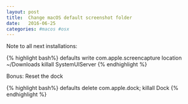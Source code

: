 ```yaml
---
layout: post
title:  Change macOS default screenshot folder
date:   2016-06-25
categories: #macos #osx
---
```


Note to all next installations:

{% highlight bash%}
defaults write com.apple.screencapture location ~/Downloads
killall SystemUIServer
{% endhighlight %}

Bonus: Reset the dock

{% highlight bash%}
defaults delete com.apple.dock; killall Dock
{% endhighlight %}
